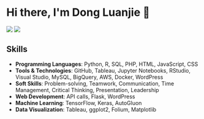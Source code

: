 # Hi there, I'm Dong Luanjie 👋

![](http://github-profile-summary-cards.vercel.app/api/cards/profile-details?username=Luanjie-Dong&theme=default) 
![](http://github-profile-summary-cards.vercel.app/api/cards/stats?username=Luanjie-Dong&theme=default)

## Skills

- **Programming Languages**: Python, R, SQL, PHP, HTML, JavaScript, CSS
- **Tools & Technologies**: GitHub, Tableau, Jupyter Notebooks, RStudio, Visual Studio, MySQL, BigQuery, AWS, Docker, WordPress
- **Soft Skills**: Problem-solving, Teamwork, Communication, Time Management, Critical Thinking, Presentation, Leadership
- **Web Development**: API calls, Flask, WordPress
- **Machine Learning**: TensorFlow, Keras, AutoGluon
- **Data Visualization**: Tableau, ggplot2, Folium, Matplotlib



